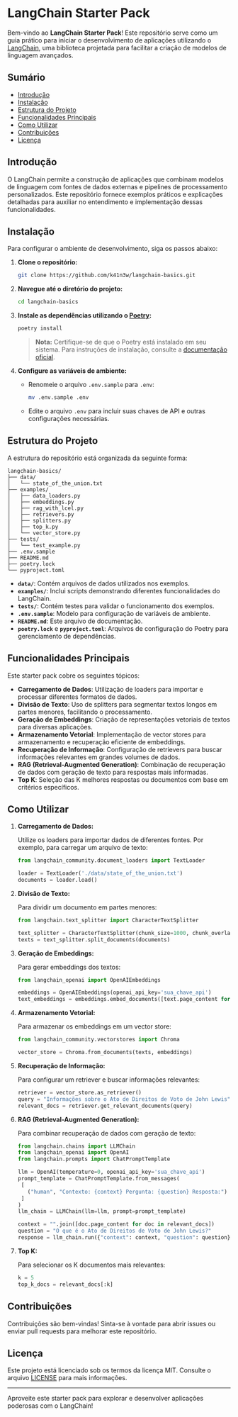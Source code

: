 
# LangChain Starter Pack

Bem-vindo ao **LangChain Starter Pack**! Este repositório serve como um guia prático para iniciar o desenvolvimento de aplicações utilizando o [LangChain](https://python.langchain.com/), uma biblioteca projetada para facilitar a criação de modelos de linguagem avançados.

## Sumário

- [Introdução](#introdução)
- [Instalação](#instalação)
- [Estrutura do Projeto](#estrutura-do-projeto)
- [Funcionalidades Principais](#funcionalidades-principais)
- [Como Utilizar](#como-utilizar)
- [Contribuições](#contribuições)
- [Licença](#licença)

## Introdução

O LangChain permite a construção de aplicações que combinam modelos de linguagem com fontes de dados externas e pipelines de processamento personalizados. Este repositório fornece exemplos práticos e explicações detalhadas para auxiliar no entendimento e implementação dessas funcionalidades.

## Instalação

Para configurar o ambiente de desenvolvimento, siga os passos abaixo:

1. **Clone o repositório:**

   ```bash
   git clone https://github.com/k41n3w/langchain-basics.git
   ```

2. **Navegue até o diretório do projeto:**

   ```bash
   cd langchain-basics
   ```

3. **Instale as dependências utilizando o [Poetry](https://python-poetry.org/):**

   ```bash
   poetry install
   ```

   > **Nota:** Certifique-se de que o Poetry está instalado em seu sistema. Para instruções de instalação, consulte a [documentação oficial](https://python-poetry.org/docs/#installation).

4. **Configure as variáveis de ambiente:**

   - Renomeie o arquivo `.env.sample` para `.env`:

     ```bash
     mv .env.sample .env
     ```

   - Edite o arquivo `.env` para incluir suas chaves de API e outras configurações necessárias.

## Estrutura do Projeto

A estrutura do repositório está organizada da seguinte forma:

```plaintext
langchain-basics/
├── data/
│   └── state_of_the_union.txt
├── examples/
│   ├── data_loaders.py
│   ├── embeddings.py
│   ├── rag_with_lcel.py
│   ├── retrievers.py
│   ├── splitters.py
│   ├── top_k.py
│   └── vector_store.py
├── tests/
│   └── test_example.py
├── .env.sample
├── README.md
├── poetry.lock
└── pyproject.toml
```

- **`data/`**: Contém arquivos de dados utilizados nos exemplos.
- **`examples/`**: Inclui scripts demonstrando diferentes funcionalidades do LangChain.
- **`tests/`**: Contém testes para validar o funcionamento dos exemplos.
- **`.env.sample`**: Modelo para configuração de variáveis de ambiente.
- **`README.md`**: Este arquivo de documentação.
- **`poetry.lock`** e **`pyproject.toml`**: Arquivos de configuração do Poetry para gerenciamento de dependências.

## Funcionalidades Principais

Este starter pack cobre os seguintes tópicos:

- **Carregamento de Dados**: Utilização de loaders para importar e processar diferentes formatos de dados.
- **Divisão de Texto**: Uso de splitters para segmentar textos longos em partes menores, facilitando o processamento.
- **Geração de Embeddings**: Criação de representações vetoriais de textos para diversas aplicações.
- **Armazenamento Vetorial**: Implementação de vector stores para armazenamento e recuperação eficiente de embeddings.
- **Recuperação de Informação**: Configuração de retrievers para buscar informações relevantes em grandes volumes de dados.
- **RAG (Retrieval-Augmented Generation)**: Combinação de recuperação de dados com geração de texto para respostas mais informadas.
- **Top K**: Seleção das K melhores respostas ou documentos com base em critérios específicos.

## Como Utilizar

1. **Carregamento de Dados:**

   Utilize os loaders para importar dados de diferentes fontes. Por exemplo, para carregar um arquivo de texto:

   ```python
   from langchain_community.document_loaders import TextLoader

   loader = TextLoader('./data/state_of_the_union.txt')
   documents = loader.load()
   ```

2. **Divisão de Texto:**

   Para dividir um documento em partes menores:

   ```python
   from langchain.text_splitter import CharacterTextSplitter

   text_splitter = CharacterTextSplitter(chunk_size=1000, chunk_overlap=0)
   texts = text_splitter.split_documents(documents)
   ```

3. **Geração de Embeddings:**

   Para gerar embeddings dos textos:

   ```python
   from langchain_openai import OpenAIEmbeddings

   embeddings = OpenAIEmbeddings(openai_api_key='sua_chave_api')
   text_embeddings = embeddings.embed_documents([text.page_content for text in texts])
   ```

4. **Armazenamento Vetorial:**

   Para armazenar os embeddings em um vector store:

   ```python
   from langchain_community.vectorstores import Chroma

   vector_store = Chroma.from_documents(texts, embeddings)
   ```

5. **Recuperação de Informação:**

   Para configurar um retriever e buscar informações relevantes:

   ```python
   retriever = vector_store.as_retriever()
   query = "Informações sobre o Ato de Direitos de Voto de John Lewis"
   relevant_docs = retriever.get_relevant_documents(query)
   ```

6. **RAG (Retrieval-Augmented Generation):**

   Para combinar recuperação de dados com geração de texto:

   ```python
   from langchain.chains import LLMChain
   from langchain_openai import OpenAI
   from langchain.prompts import ChatPromptTemplate

   llm = OpenAI(temperature=0, openai_api_key='sua_chave_api')
   prompt_template = ChatPromptTemplate.from_messages(
    [
      ("human", "Contexto: {context} Pergunta: {question} Resposta:")
    ]
   )
   llm_chain = LLMChain(llm=llm, prompt=prompt_template)

   context = "".join([doc.page_content for doc in relevant_docs])
   question = "O que é o Ato de Direitos de Voto de John Lewis?"
   response = llm_chain.run({"context": context, "question": question})
   ```

7. **Top K:**

   Para selecionar os K documentos mais relevantes:

   ```python
   k = 5
   top_k_docs = relevant_docs[:k]
   ```

## Contribuições

Contribuições são bem-vindas! Sinta-se à vontade para abrir issues ou enviar pull requests para melhorar este repositório.

## Licença

Este projeto está licenciado sob os termos da licença MIT. Consulte o arquivo [LICENSE](LICENSE) para mais informações.

---

Aproveite este starter pack para explorar e desenvolver aplicações poderosas com o LangChain!
